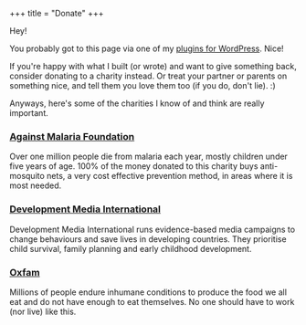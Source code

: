 +++
title = "Donate"
+++

Hey!

You probably got to this page via one of my [plugins for WordPress](/wordpress-plugins/). Nice!

If you're happy with what I built (or wrote) and want to give something back, consider donating to a charity instead. Or treat your partner or parents on something nice, and tell them you love them too (if you do, don't lie). :)

Anyways, here's some of the charities I know of and think are really important.

### [Against Malaria Foundation](https://www.againstmalaria.com/)

Over one million people die from malaria each year, mostly children under five years of age. 100% of the money donated to this charity buys anti-mosquito nets, a very cost effective prevention method, in areas where it is most needed.


### [Development Media International](https://www.developmentmedia.net/)

​​Development Media International runs evidence-based media campaigns to change behaviours and save lives in developing countries. They prioritise child survival, family planning and early childhood development.

### [Oxfam](https://www.oxfam.org/)

Millions of people endure inhumane conditions to produce the food we all eat and do not have enough to eat themselves. No one should have to work (nor live) like this.
